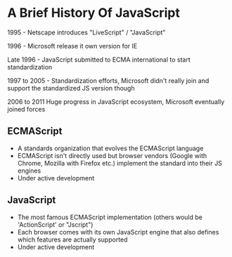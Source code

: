 # A Brief History Of JavaScript

1995 - Netscape introduces "LiveScript" / "JavaScript"

1996 - Microsoft release it own version for IE

Late 1996 - JavaScript submitted to ECMA international to start standardization

1997 to 2005 - Standardization efforts, Microsoft didn't really join and support the standardized JS version though

2006 to 2011 Huge progress in JavaScript ecosystem, Microsoft eventually joined forces

## ECMAScript

- A standards organization that evolves the ECMAScript language
- ECMAScript isn't directly used but browser vendors (Google with Chrome, Mozilla with Firefox etc.) implement the standard into their JS engines
- Under active development

## JavaScript

- The most famous ECMAScript implementation (others would be 'ActionScript' or "Jscript")
- Each browser comes with its own JavaScript engine that also defines which features are actually supported
- Under active development
